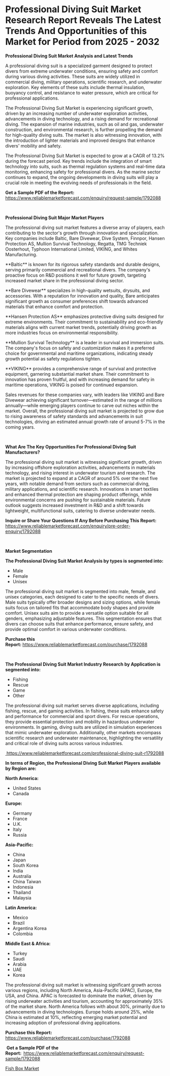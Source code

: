<p><h1>Professional Diving Suit Market Research Report Reveals The Latest Trends And Opportunities of this Market for Period from 2025 - 2032</h1></p><p><strong>Professional Diving Suit Market Analysis and Latest Trends</strong></p>
<p><p>A professional diving suit is a specialized garment designed to protect divers from extreme underwater conditions, ensuring safety and comfort during various diving activities. These suits are widely utilized in commercial diving, military operations, scientific research, and underwater exploration. Key elements of these suits include thermal insulation, buoyancy control, and resistance to water pressure, which are critical for professional applications.</p><p>The Professional Diving Suit Market is experiencing significant growth, driven by an increasing number of underwater exploration activities, advancements in diving technology, and a rising demand for recreational diving. The expansion of marine industries, such as oil and gas, underwater construction, and environmental research, is further propelling the demand for high-quality diving suits. The market is also witnessing innovation, with the introduction of lighter materials and improved designs that enhance divers' mobility and safety.</p><p>The Professional Diving Suit Market is expected to grow at a CAGR of 13.2% during the forecast period. Key trends include the integration of smart technology into suits, such as thermal regulation systems and real-time data monitoring, enhancing safety for professional divers. As the marine sector continues to expand, the ongoing developments in diving suits will play a crucial role in meeting the evolving needs of professionals in the field.</p></p>
<p><strong>Get a Sample PDF of the Report:&nbsp;</strong> <a href="https://www.reliablemarketforecast.com/enquiry/request-sample/1792088?utm_campaign=1890&utm_medium=2&utm_source=Github&utm_content=ia&utm_term=08022025&utm_id=professional-diving-suit">https://www.reliablemarketforecast.com/enquiry/request-sample/1792088</a></p>
<p>&nbsp;</p>
<p><strong>Professional Diving Suit Major Market Players</strong></p>
<p><p>The professional diving suit market features a diverse array of players, each contributing to the sector's growth through innovation and specialization. Key companies include Baltic, Bare Divewear, Dive System, Finnpor, Hansen Protection AS, Mullion Survival Technology, Regatta, TMG Techniek Oosterhout, Typhoon International Limited, VIKING, and Whites Manufacturing.</p><p>**Baltic** is known for its rigorous safety standards and durable designs, serving primarily commercial and recreational divers. The company's proactive focus on R&D positions it well for future growth, targeting increased market share in the professional diving sector.</p><p>**Bare Divewear** specializes in high-quality wetsuits, drysuits, and accessories. With a reputation for innovation and quality, Bare anticipates significant growth as consumer preferences shift towards advanced materials that enhance comfort and protection.</p><p>**Hansen Protection AS** emphasizes protective diving suits designed for extreme environments. Their commitment to sustainability and eco-friendly materials aligns with current market trends, potentially driving growth as more industries focus on environmental responsibility.</p><p>**Mullion Survival Technology** is a leader in survival and immersion suits. The company's focus on safety and customization makes it a preferred choice for governmental and maritime organizations, indicating steady growth potential as safety regulations tighten.</p><p>**VIKING** provides a comprehensive range of survival and protective equipment, garnering substantial market share. Their commitment to innovation has proven fruitful, and with increasing demand for safety in maritime operations, VIKING is poised for continued expansion.</p><p>Sales revenues for these companies vary, with leaders like VIKING and Bare Divewear achieving significant turnover—estimated in the range of millions annually—while emerging players continue to carve out niches within the market. Overall, the professional diving suit market is projected to grow due to rising awareness of safety standards and advancements in suit technologies, driving an estimated annual growth rate of around 5-7% in the coming years.</p></p>
<p>&nbsp;</p>
<p><strong>What Are The Key Opportunities For Professional Diving Suit Manufacturers?</strong></p>
<p><p>The professional diving suit market is witnessing significant growth, driven by increasing offshore exploration activities, advancements in materials technology, and rising interest in underwater tourism and research. The market is projected to expand at a CAGR of around 5% over the next five years, with notable demand from sectors such as commercial diving, military applications, and scientific research. Innovations in smart textiles and enhanced thermal protection are shaping product offerings, while environmental concerns are pushing for sustainable materials. Future outlook suggests increased investment in R&D and a shift towards lightweight, multifunctional suits, catering to diverse underwater needs.</p></p>
<p><strong>Inquire or Share Your Questions If Any Before Purchasing This Report:</strong> <a href="https://www.reliablemarketforecast.com/enquiry/pre-order-enquiry/1792088?utm_campaign=1890&utm_medium=2&utm_source=Github&utm_content=ia&utm_term=08022025&utm_id=professional-diving-suit">https://www.reliablemarketforecast.com/enquiry/pre-order-enquiry/1792088</a></p>
<p>&nbsp;</p>
<p><strong>Market Segmentation</strong></p>
<p><strong>The Professional Diving Suit Market Analysis by types is segmented into:</strong></p>
<p><ul><li>Male</li><li>Female</li><li>Unisex</li></ul></p>
<p><p>The professional diving suit market is segmented into male, female, and unisex categories, each designed to cater to the specific needs of divers. Male suits typically offer broader designs and sizing options, while female suits focus on tailored fits that accommodate body shapes and provide comfort. Unisex suits aim to provide a versatile option suitable for all genders, emphasizing adjustable features. This segmentation ensures that divers can choose suits that enhance performance, ensure safety, and provide optimal comfort in various underwater conditions.</p></p>
<p><strong>Purchase this Report:&nbsp;</strong><a href="https://www.reliablemarketforecast.com/purchase/1792088?utm_campaign=1890&utm_medium=2&utm_source=Github&utm_content=ia&utm_term=08022025&utm_id=professional-diving-suit">https://www.reliablemarketforecast.com/purchase/1792088</a></p>
<p>&nbsp;</p>
<p><strong>The Professional Diving Suit Market Industry Research by Application is segmented into:</strong></p>
<p><ul><li>Fishing</li><li>Rescue</li><li>Game</li><li>Other</li></ul></p>
<p><p>The professional diving suit market serves diverse applications, including fishing, rescue, and gaming activities. In fishing, these suits enhance safety and performance for commercial and sport divers. For rescue operations, they provide essential protection and mobility in hazardous underwater environments. In gaming, diving suits are utilized in simulation experiences that mimic underwater exploration. Additionally, other markets encompass scientific research and underwater maintenance, highlighting the versatility and critical role of diving suits across various industries.</p></p>
<p><a href="https://www.reliablemarketforecast.com/professional-diving-suit-r1792088?utm_campaign=1890&utm_medium=2&utm_source=Github&utm_content=ia&utm_term=08022025&utm_id=professional-diving-suit">&nbsp;https://www.reliablemarketforecast.com/professional-diving-suit-r1792088</a></p>
<p><strong>In terms of Region, the Professional Diving Suit Market Players available by Region are:</strong></p>
<p>
    <p> <strong> North America: </strong>
        <ul>
            <li>United States</li>
            <li>Canada</li>
        </ul>
        </p> 
    <p> <strong> Europe: </strong>
        <ul>
            <li>Germany</li>
            <li>France</li>
            <li>U.K.</li>
            <li>Italy</li>
            <li>Russia</li>
        </ul>
        </p> 
    <p> <strong> Asia-Pacific: </strong>
        <ul>
            <li>China</li>
            <li>Japan</li>
            <li>South Korea</li>
            <li>India</li>
            <li>Australia</li>
            <li>China Taiwan</li>
            <li>Indonesia</li>
            <li>Thailand</li>
            <li>Malaysia</li>
        </ul>
        </p> 
    <p> <strong> Latin America: </strong>
        <ul>
            <li>Mexico</li>
            <li>Brazil</li>
            <li>Argentina Korea</li>
            <li>Colombia</li>
        </ul>
        </p> 
    <p> <strong> Middle East & Africa: </strong>
        <ul>
            <li>Turkey</li>
            <li>Saudi</li>
            <li>Arabia</li>
            <li>UAE</li>
            <li>Korea</li>
        </ul>
    </p>
    </p>
<p><p>The professional diving suit market is witnessing significant growth across various regions, including North America, Asia-Pacific (APAC), Europe, the USA, and China. APAC is forecasted to dominate the market, driven by rising underwater activities and tourism, accounting for approximately 35% of the market share. North America follows with about 30%, primarily due to advancements in diving technologies. Europe holds around 25%, while China is estimated at 10%, reflecting emerging market potential and increasing adoption of professional diving applications.</p></p>
<p><strong>Purchase this Report: </strong><a href="https://www.reliablemarketforecast.com/purchase/1792088?utm_campaign=1890&utm_medium=2&utm_source=Github&utm_content=ia&utm_term=08022025&utm_id=professional-diving-suit">https://www.reliablemarketforecast.com/purchase/1792088</a></p>
<p>&nbsp;<strong>Get a Sample PDF of the Report:&nbsp;&nbsp;</strong><a href="https://www.reliablemarketforecast.com/enquiry/request-sample/1792088?utm_campaign=1890&utm_medium=2&utm_source=Github&utm_content=ia&utm_term=08022025&utm_id=professional-diving-suit">https://www.reliablemarketforecast.com/enquiry/request-sample/1792088</a></p>
<p><strong></strong></p>
<p><p><a href="https://github.com/lylyparadise/Market-Research-Report-List-6/blob/main/fish-box-market.md?utm_campaign=1890&utm_medium=2&utm_source=Github&utm_content=ia&utm_term=08022025&utm_id=professional-diving-suit">Fish Box Market</a></p></p>